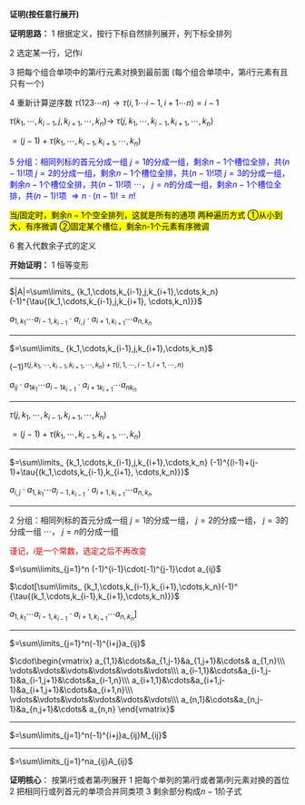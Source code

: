 **证明(按任意行展开)**

**证明思路：**
1 根据定义，按行下标自然排列展开，列下标全排列

2 选定某一行，记作$i$

3 把每个组合单项中的第$i$行元素对换到最前面
(每个组合单项中，第$i$行元素有且只有一个)

4 重新计算逆序数
$\tau{(123\cdots n)}\to
\tau{(i,1\cdots i-1,i+1\cdots n)}=i-1$

$\tau{(k_1,\cdots,k_{i-1},j,k_{i+1},\cdots,k_n)}\to$
$\tau{(j,k_1,\cdots,k_{i-1},k_{i+1},\cdots,k_n)}$

$=(j-1)
+\tau{(k_1,\cdots,k_{i-1},k_{i+1},\cdots,k_n)}$

<font color=blue>5 分组：相同列标的首元分成一组
$j=1$的分成一组，剩余$n-1$个槽位全排，共$(n-1)!$项
$j=2$的分成一组，剩余$n-1$个槽位全排，共$(n-1)!$项
$j=3$的分成一组，剩余$n-1$个槽位全排，共$(n-1)!$项
$\cdots$，
$j=n$的分成一组，剩余$n-1$个槽位全排，共$(n-1)!$项
$\Rightarrow n\cdot(n-1)!=n!$</font>

<mark>当$j$固定时，剩余$n-1$个空全排列，这就是所有的通项</mark>
<mark>两种遍历方式</mark>
<mark>①从小到大，有序微调</mark>
<mark>②固定某个槽位，剩余n-1个元素有序微调</mark>

6 套入代数余子式的定义

**开始证明：**
1 恒等变形

---

$|A|=\sum\limits_
{k_1,\cdots,k_{i-1},j,k_{i+1},\cdots,k_n}(-1)^{\tau{(k_1,\cdots,k_{i-1},j,k_{i+1},
\cdots,k_n)}}$

$a_{1,k_1}\cdots a_{i-1,k_{i-1}}\cdot a_{i,j}\cdot a_{i+1,k_{i+1}}\cdots a_{n,k_n}$

---

$=\sum\limits_
{k_1,\cdots,k_{i-1},j,k_{i+1},\cdots,k_n}$

$(-1)^{\tau{(j,k_1,\cdots,k_{i-1},k_{i+1},\cdots,k_n)}
+\tau{(i,1,\cdots,i-1,i+1,\cdots,n)}}$

$a_{ij}\cdot a_{1k_1}\cdots a_{i-1k_{i-1}}\cdot a_{i+1k_{i+1}}\cdots a_{nk_n}$

---

$\tau{(j,k_1,\cdots,k_{i-1},k_{i+1},\cdots,k_n)}$

$=(j-1)+\tau{(k_1,\cdots,k_{i-1},k_{i+1},
\cdots,k_n)}$

---

$=\sum\limits_
{k_1,\cdots,k_{i-1},j,k_{i+1},\cdots,k_n}
(-1)^{(i-1)+(j-1)+\tau{(k_1,\cdots,k_{i-1},k_{i+1},
\cdots,k_n)}}$

$a_{i,j}\cdot a_{1,k_1}\cdots a_{i-1,k_{i-1}}\cdot a_{i+1,k_{i+1}}\cdots a_{n,k_n}$

---

2 分组：相同列标的首元分成一组
$j=1$的分成一组，
$j=2$的分成一组，
$j=3$的分成一组
$\cdots$，
$j=n$的分成一组

<font color=dark>谨记，$i$是一个常数，选定之后不再改变</font>

$=\sum\limits_{j=1}^n
(-1)^{i-1}\cdot(-1)^{j-1}\cdot a_{ij}$

$\cdot[\sum\limits_
{k_1,\cdots,k_{i-1},k_{i+1},\cdots,k_n}(-1)^
{\tau{(k_1,\cdots,k_{i-1},k_{i+1},\cdots,k_n)}}$

$a_{1,k_1}\cdots a_{i-1,k_{i-1}}\cdot a_{i+1,k_{i+1}}\cdots a_{n,k_n}]$

---

$=\sum\limits_{j=1}^n(-1)^{i+j}a_{ij}$

$\cdot\begin{vmatrix}
a_{1,1}&\cdots&a_{1,j-1}&a_{1,j+1}&\cdots&
a_{1,n}\\\ 
\vdots&\vdots&\vdots&\vdots&\vdots&\vdots\\\ 
a_{i-1,1}&\cdots&a_{i-1,j-1}&a_{i-1,j+1}&\cdots&a_{i-1,n}\\\ 
a_{i+1,1}&\cdots&a_{i+1,j-1}&a_{i+1,j+1}&\cdots&a_{i+1,n}\\\ 
\vdots&\vdots&\vdots&\vdots&\vdots&\vdots\\\ 
a_{n,1}&\cdots&a_{n,j-1}&a_{n,j+1}&\cdots&
a_{n,n}
\end{vmatrix}$

---

$=\sum\limits_{j=1}^n(-1)^{i+j}a_{ij}M_{ij}$

---

$=\sum\limits_{j=1}^na_{ij}A_{ij}$

**证明核心**：
按第$i$行或者第$i$列展开
1 把每个单列的第$i$行或者第$i$列元素对换的首位
2 把相同行或列首元的单项合并同类项
3 剩余部分构成$n-1$阶子式